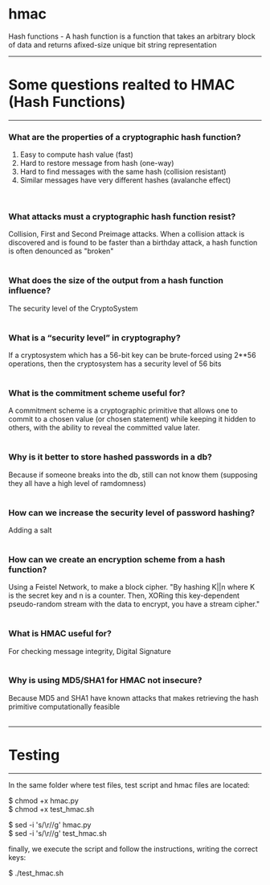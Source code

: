 # hmac
 Hash functions - A hash function is a function that takes an arbitrary block of data and returns afixed-size unique bit string representation


-----------------------------
# Some questions realted to HMAC (Hash Functions)
-----------------------------

<h3> What are the properties of a cryptographic hash function? </h3>

1. Easy to compute hash value (fast) <br>
2. Hard to restore message from hash (one-way) <br>
3. Hard to find messages with the same hash (collision resistant) <br>
4. Similar messages have very different hashes (avalanche effect) <br>
<br> 

<h3> What attacks must a cryptographic hash function resist? </h3>

Collision, First and Second Preimage attacks. When a collision attack is discovered and is found to be faster than a birthday attack, a hash function is often denounced as "broken"
<br><br>

<h3> What does the size of the output from a hash function influence? </h3>

The security level of the CryptoSystem
<br><br>

<h3> What is a “security level” in cryptography? </h3>

If a cryptosystem which has a 56-bit key can be brute-forced using 2**56 operations, then the cryptosystem has a security level of 56 bits
<br><br>

<h3> What is the commitment scheme useful for? </h3>

A commitment scheme is a cryptographic primitive that allows one to commit to a chosen value (or chosen statement) while keeping it hidden to others, with the ability to reveal the committed value later.
<br>
<br>
<h3> Why is it better to store hashed passwords in a db? </h3>

Because if someone breaks into the db, still can not know them (supposing they all have a high level of ramdomness)
<br><br>

<h3> How can we increase the security level of password hashing? </h3>

Adding a salt
<br><br>

<h3> How can we create an encryption scheme from a hash function? </h3>

Using a Feistel Network, to make a block cipher.
"By hashing K||n where K is the secret key and n is a counter. Then, XORing this key-dependent pseudo-random stream with the data to encrypt, you have a stream cipher."
<br><br>

<h3> What is HMAC useful for? </h3>

For checking message integrity, Digital Signature
<br><br>

<h3> Why is using MD5/SHA1 for HMAC not insecure? </h3>

Because MD5 and SHA1 have known attacks that makes retrieving the hash primitive computationally feasible
<br><br>


-----------------------------
# Testing
-----------------------------

In the same folder where test files, test script and hmac files are located:

$ chmod +x hmac.py <br>
$ chmod +x test_hmac.sh <br>

$ sed -i 's/\r//g' hmac.py <br>
$ sed -i 's/\r//g' test_hmac.sh <br>

finally, we execute the script and follow the instructions, writing the correct keys:

$ ./test_hmac.sh

